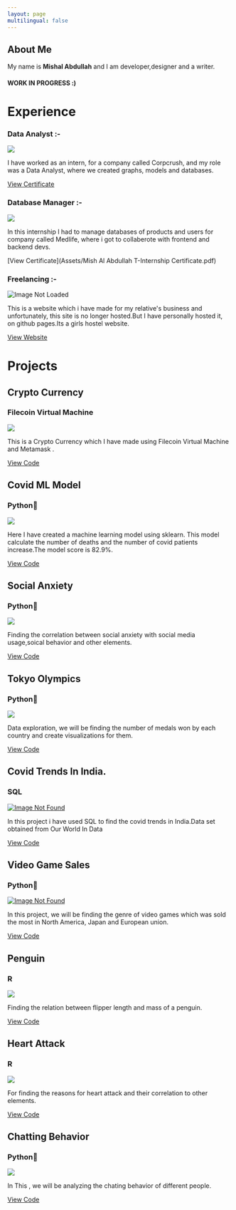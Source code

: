 ```yaml
---
layout: page
multilingual: false 
---
```


## About Me

My name is **Mishal Abdullah**  and I am developer,designer and a writer.


#### WORK IN PROGRESS :)

Experience
==========

### Data Analyst :-

![](/img/portfolio/CorpCrush-min.png)

I have worked as an intern, for a company called Corpcrush, and my role was a Data Analyst, where we created graphs, models and databases.

[View Certificate](Assets/photo_2021-10-27_11-19-29.jpg)

### Database Manager :-

![](/img/portfolio/MedlifeFoundation-min.png)

In this internship I had to manage databases of products and users for company called Medlife, where i got to collaberote with frontend and backend devs.

[View Certificate](Assets/Mish Al Abdullah T-Internship Certificate.pdf)

### Freelancing :-

![Image Not Loaded](/img/portfolio/freelanceweb-min.png)

This is a website which i have made for my relative's business and unfortunately, this site is no longer hosted.But I have personally hosted it, on github pages.Its a girls hostel website.

[View Website](https://mishalabdullah.github.io/mishal.github.io/)

Projects
========

Crypto Currency
---------------

### Filecoin Virtual Machine

[![](/img/portfolio/crypto.jpg)](https://github.com/Mishalabdullah/My-Cyrpto-Currency)

This is a Crypto Currency which I have made using Filecoin Virtual Machine and Metamask .

[View Code](https://github.com/Mishalabdullah/My-Cyrpto-Currency)

Covid ML Model
--------------

### Python🐍

[![](/img/portfolio/ml-min.jpg)](https://github.com/Mishalabdullah/Python-projects/blob/main/Covid%20Data.ipynb)

Here I have created a machine learning model using sklearn. This model calculate the number of deaths and the number of covid patients increase.The model score is 82.9%.

[View Code](https://github.com/Mishalabdullah/Python-projects/blob/main/Covid%20Data.ipynb)

Social Anxiety
--------------

### Python🐍

[![](/img/portfolio/social-min.jpg)](#)

Finding the correlation between social anxiety with social media usage,soical behavior and other elements.

[View Code](https://github.com/Mishalabdullah/Python-projects/blob/main/social_anxiety.ipynb)

Tokyo Olympics
--------------

### Python🐍

[![](/img/portfolio/tk-min.jpg)](https://github.com/MishalAbdullah/Python-projects/blob/main/tokyo_olympics.ipynb)

Data exploration, we will be finding the number of medals won by each country and create visualizations for them.

[View Code](https://github.com/MishalAbdullah/Python-projects/blob/main/tokyo_olympics.ipynb)

Covid Trends In India.
----------------------

### SQL

[![Image Not Found](/img/portfolio/covid-min.jpg)](https://github.com/Mishalabdullah/SQL-projects)

In this project i have used SQL to find the covid trends in India.Data set obtained from Our World In Data

[View Code](https://github.com/Mishalabdullah/SQL-projects)

Video Game Sales
----------------

### Python🐍

[![Image Not Found](/video-min.jpg)](https://github.com/MishalAbdullah/Python-projects/blob/main/Video_games_analyis.ipynb)

In this project, we will be finding the genre of video games which was sold the most in North America, Japan and European union.

[View Code](https://github.com/MishalAbdullah/Python-projects/blob/main/Video_games_analyis.ipynb)

Penguin
-------

### R

[![](/img/portfolio/penguin.png)](https://github.com/Mishalabdullah/All-Data-Analysis-Projects/blob/main/Palmerpenguins_R.ipynb)

Finding the relation between flipper length and mass of a penguin.

[View Code](https://github.com/Mishalabdullah/All-Data-Analysis-Projects/blob/main/Palmerpenguins_R.ipynb)

Heart Attack
------------

### R

[![](/img/portfolio/heart-min.jpg)](https://github.com/Mishalabdullah/All-Data-Analysis-Projects/blob/main/Heart.ipynb)

For finding the reasons for heart attack and their correlation to other elements.

[View Code](https://github.com/Mishalabdullah/All-Data-Analysis-Projects/blob/main/Heart.ipynb)

Chatting Behavior
-----------------

### Python🐍

[![](/img/portfolio/chat-min.jpg)](https://github.com/Mishalabdullah/All-Data-Analysis-Projects/blob/main/whatsapp_chat.ipynb)

In This , we will be analyzing the chating behavior of different people.

[View Code](https://github.com/Mishalabdullah/All-Data-Analysis-Projects/blob/main/whatsapp_chat.ipynb)


